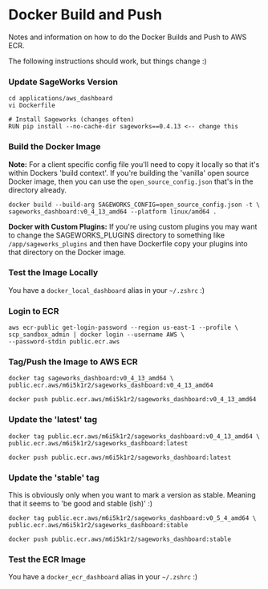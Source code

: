 # Docker Build and Push

Notes and information on how to do the Docker Builds and Push to AWS ECR.

The following instructions should work, but things change :)

### Update SageWorks Version
```
cd applications/aws_dashboard
vi Dockerfile

# Install Sageworks (changes often)
RUN pip install --no-cache-dir sageworks==0.4.13 <-- change this
```

### Build the Docker Image
**Note:** For a client specific config file you'll need to copy it locally so that it's within Dockers 'build context'. If you're building the 'vanilla' open source Docker image, then you can use the `open_source_config.json` that's in the directory already.

```
docker build --build-arg SAGEWORKS_CONFIG=open_source_config.json -t \
sageworks_dashboard:v0_4_13_amd64 --platform linux/amd64 .
```

**Docker with Custom Plugins:** If you're using custom plugins you may want to change the SAGEWORKS_PLUGINS directory to something like `/app/sageworks_plugins` and then have Dockerfile copy your plugins into that directory on the Docker image.

### Test the Image Locally
You have a `docker_local_dashboard` alias in your `~/.zshrc` :)

### Login to ECR
```
aws ecr-public get-login-password --region us-east-1 --profile \
scp_sandbox_admin | docker login --username AWS \
--password-stdin public.ecr.aws
```
### Tag/Push the Image to AWS ECR
```
docker tag sageworks_dashboard:v0_4_13_amd64 \
public.ecr.aws/m6i5k1r2/sageworks_dashboard:v0_4_13_amd64
```
```
docker push public.ecr.aws/m6i5k1r2/sageworks_dashboard:v0_4_13_amd64
```

### Update the 'latest' tag
```
docker tag public.ecr.aws/m6i5k1r2/sageworks_dashboard:v0_4_13_amd64 \
public.ecr.aws/m6i5k1r2/sageworks_dashboard:latest
```
```
docker push public.ecr.aws/m6i5k1r2/sageworks_dashboard:latest
```

### Update the 'stable' tag
This is obviously only when you want to mark a version as stable. Meaning that it seems to 'be good and stable (ish)' :)

```
docker tag public.ecr.aws/m6i5k1r2/sageworks_dashboard:v0_5_4_amd64 \
public.ecr.aws/m6i5k1r2/sageworks_dashboard:stable
```
```
docker push public.ecr.aws/m6i5k1r2/sageworks_dashboard:stable
```

### Test the ECR Image
You have a `docker_ecr_dashboard` alias in your `~/.zshrc` :)


